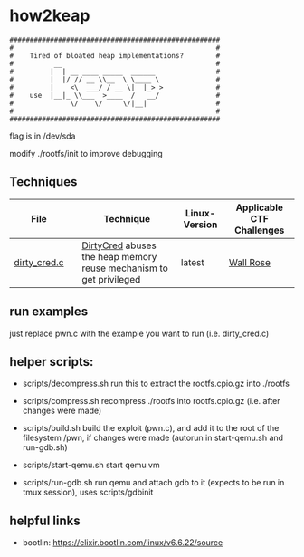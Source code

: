 # how2keap

```
####################################################
#                                                  #
#    Tired of bloated heap implementations?        #
#          __                                      #
#         |  | __ ____ _____  ______               #
#         |  |/ // __ \\__  \ \____ \              #
#         |    <\  ___/ / __ \|  |_> >             #
#    use  |__|_ \\___  >____  /   __/              #
#              \/    \/     \/|__|                 #
#                                                  #
####################################################
```

flag is in /dev/sda

modify ./rootfs/init to improve debugging

## Techniques

| File                          |      | Technique                                                    | Linux-Version | Applicable CTF Challenges                             |
| ----------------------------- | ---- | ------------------------------------------------------------ | ------------- | ----------------------------------------------------- |
| [dirty_cred.c](/dirty_cred.c) |      | [DirtyCred](https://github.com/Markakd/DirtyCred) abuses the heap memory reuse mechanism to get privileged | latest        | [Wall Rose](https://ctf2023.hitcon.org/dashboard/#15) |

## run examples
just replace pwn.c with the example you want to run (i.e. dirty\_cred.c)

## helper scripts:

+ scripts/decompress.sh 
  run this to extract the rootfs.cpio.gz into ./rootfs
  
+ scripts/compress.sh 
  recompress ./rootfs into rootfs.cpio.gz (i.e. after changes were made)

+ scripts/build.sh
  build the exploit (pwn.c), and add it to the root of the filesystem /pwn,
  if changes were made (autorun in start-qemu.sh and run-gdb.sh)
  
+ scripts/start-qemu.sh
  start qemu vm

+ scripts/run-gdb.sh
  run qemu and attach gdb to it (expects to be run in tmux session),
  uses scripts/gdbinit

## helpful links
+ bootlin: https://elixir.bootlin.com/linux/v6.6.22/source

